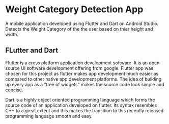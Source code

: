 # Weight Category Detection App

A mobile application developed using Flutter and Dart on Android Studio. Detects the Weight Category of the the user based on thier height and width. 

## FLutter and Dart
Flutter is a cross platform application development software. It is an open source UI software development offering from google. Flutter app was chosen for this project as flutter makes app development much easier as compared to other native app development platforms. The idea of building up every app as a “tree of widgets” makes the source code look simple and concise.

Dart is a highly object oriented programming language which forms the source code of an application developed on flutter. Its syntax resembles C++ to a great extent and this makes the transition to this recently released programming language smooth and easy.

